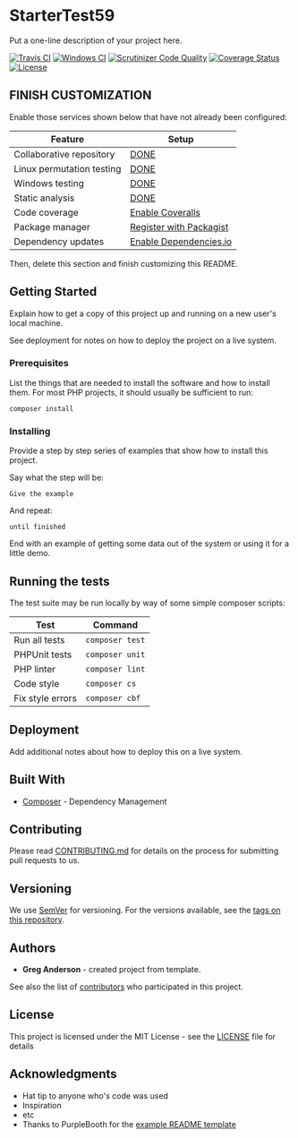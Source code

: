 # StarterTest59

Put a one-line description of your project here.

[![Travis CI](https://travis-ci.org/greg-1-anderson/starter-test-59.svg?branch=master)](https://travis-ci.org/greg-1-anderson/starter-test-59)
[![Windows CI](https://ci.appveyor.com/api/projects/status/maugt03pcsbbr90a?svg=true)](https://ci.appveyor.com/project/greg-1-anderson/starter-test-59)
[![Scrutinizer Code Quality](https://scrutinizer-ci.com/g/greg-1-anderson/starter-test-59/badges/quality-score.png?b=master)](https://scrutinizer-ci.com/g/greg-1-anderson/starter-test-59/?branch=master)
[![Coverage Status](https://coveralls.io/repos/github/greg-1-anderson/starter-test-59/badge.svg?branch=master)](https://coveralls.io/github/greg-1-anderson/starter-test-59?branch=master) 
[![License](https://img.shields.io/badge/license-MIT-408677.svg)](LICENSE)

<!-- 
There are two choices for LICENSE badges:

1. License using shields.io (above): Can contain any text you want, and has no prerequisites, but must be manually updated if you change the license.
2. License using poser.pugx.org (below): shows the license that Packagist.org read from your composer.json file. Must register with Packagist to use Poser.

[![License](https://poser.pugx.org/greg-1-anderson/starter-test-59/license)](https://github.com/greg-1-anderson/starter-test-59//master/LICENSE)
-->

## FINISH CUSTOMIZATION

Enable those services shown below that have not already been configured:

| Feature                   | Setup
| ------------------------- | ----------------
| Collaborative repository  | [DONE](https://github.com/greg-1-anderson/starter-test-59)
| Linux permutation testing | [DONE](https://travis-ci.org/greg-1-anderson/starter-test-59)
| Windows testing           | [DONE](https://ci.appveyor.com/project/greg-1-anderson/starter-test-59)
| Static analysis           | [DONE](https://scrutinizer-ci.com/g/greg-1-anderson/starter-test-59/)
| Code coverage             | [Enable Coveralls](https://coveralls.io/repos/new)
| Package manager           | [Register with Packagist](https://packagist.org/packages/submit)
| Dependency updates        | [Enable Dependencies.io](https://app.dependencies.io/add-project)

Then, delete this section and finish customizing this README.

## Getting Started

Explain how to get a copy of this project up and running on a new user's local machine.

See deployment for notes on how to deploy the project on a live system.

### Prerequisites

List the things that are needed to install the software and how to install them. For most PHP projects, it should usually be sufficient to run:

```
composer install
```

### Installing

Provide a step by step series of examples that show how to install this project.

Say what the step will be:

```
Give the example
```

And repeat:

```
until finished
```

End with an example of getting some data out of the system or using it for a little demo.

## Running the tests

The test suite may be run locally by way of some simple composer scripts:

| Test             | Command
| ---------------- | ---
| Run all tests    | `composer test`
| PHPUnit tests    | `composer unit`
| PHP linter       | `composer lint`
| Code style       | `composer cs`     
| Fix style errors | `composer cbf`


## Deployment

Add additional notes about how to deploy this on a live system.

## Built With

* [Composer](https://getcomposer.org/) - Dependency Management

## Contributing

Please read [CONTRIBUTING.md](CONTRIBUTING.md) for details on the process for submitting pull requests to us.

## Versioning

We use [SemVer](http://semver.org/) for versioning. For the versions available, see the [tags on this repository](https://github.com/greg-1-anderson/starter-test-59/tags). 

## Authors

* **Greg Anderson** - created project from template.

See also the list of [contributors](https://github.com/greg-1-anderson/starter-test-59/contributors) who participated in this project.

## License

This project is licensed under the MIT License - see the [LICENSE](LICENSE) file for details

## Acknowledgments

* Hat tip to anyone who's code was used
* Inspiration
* etc
* Thanks to PurpleBooth for the [example README template](https://gist.github.com/PurpleBooth/109311bb0361f32d87a2)
